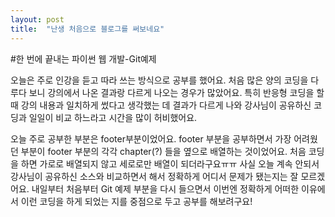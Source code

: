 ```yaml
---
layout: post
title:  "난생 처음으로 블로그를 써보네요"
---
```


#한 번에 끝내는 파이썬 웹 개발-Git예제

오늘은 주로 인강을 듣고 따라 쓰는 방식으로 공부를 했어요. 
처음 많은 양의 코딩을 다루다 보니 강의에서 나온 결과랑 다르게 나오는 경우가 많았어요.
특히 반응형 코딩을 할 때 강의 내용과 일치하게 썼다고 생각했는 데 결과가 다르게 나와 강사님이 공유하신 코딩과 일일이 비교 하느라고 시간을 많이 허비했어요.

오늘 주로 공부한 부분은 footer부분이었어요. footer 부분을 공부하면서 가장 어려웠던 부분이 footer 부분의 각각 chapter(?) 들을 옆으로 배열하는 것이었어요.
처음 코딩을 하면 가로로 배열되지 않고 세로로만 배열이 되더라구요ㅠㅠ 사실 오늘 계속 안되서 강사님이 공유하신 소스와 비교하면서 해서 정확하게 어디서 문제가 됐는지는 잘 모르겠어요. 내일부터 처음부터 Git 예제 부분을 다시 들으면서 이번엔 정확하게 어떠한 이유에서 이런 코딩을 하게 되었는 지를 중점으로 두고 공부를 해보려구요!
